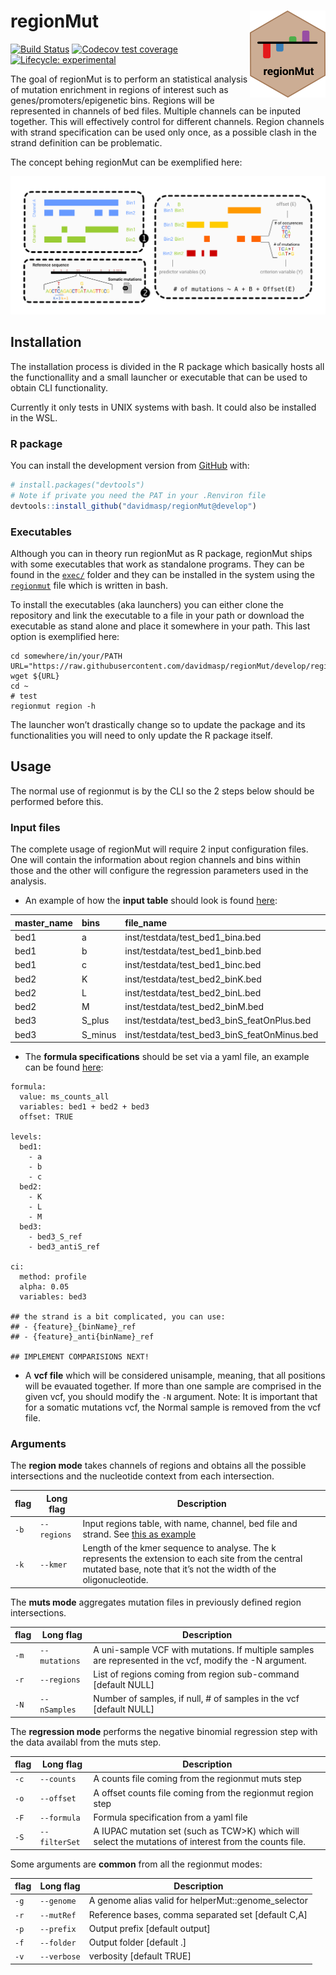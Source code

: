 
<!-- README.md is generated from README.Rmd. Please edit that file -->

# regionMut <img src='man/figures/logo.png' align="right" height="139" />

<!-- badges: start -->

[![Build
Status](https://travis-ci.com/davidmasp/regionMut.svg?token=8QucVjrW7PEstyRg4eFq&branch=develop)](https://travis-ci.com/davidmasp/regionMut)
[![Codecov test
coverage](https://codecov.io/gh/davidmasp/regionMut/branch/master/graph/badge.svg)](https://codecov.io/gh/davidmasp/regionMut?branch=master)
[![Lifecycle:
experimental](https://img.shields.io/badge/lifecycle-experimental-orange.svg)](https://www.tidyverse.org/lifecycle/#experimental)
<!-- badges: end -->

The goal of regionMut is to perform an statistical analysis of mutation
enrichment in regions of interest such as genes/promoters/epigenetic
bins. Regions will be represented in channels of bed files. Multiple
channels can be inputed together. This will effectively control for
different channels. Region channels with strand specification can be
used only once, as a possible clash in the strand definition can be
problematic.

The concept behing regionMut can be exemplified here:

![](regionMut_concept.png)

## Installation

The installation process is divided in the R package which basically
hosts all the functionallity and a small launcher or executable that can
be used to obtain CLI functionality.

Currently it only tests in UNIX systems with bash. It could also be
installed in the WSL.

### R package

<!--
You can install the released version of regionMut from 
[CRAN](https://CRAN.R-project.org) with:

``` r
install.packages("regionMut")
```
-->

You can install the development version from
[GitHub](https://github.com/) with:

``` r
# install.packages("devtools")
# Note if private you need the PAT in your .Renviron file
devtools::install_github("davidmasp/regionMut@develop")
```

### Executables

Although you can in theory run regionMut as R package, regionMut ships
with some executables that work as standalone programs. They can be
found in the [`exec/`](exec/) folder and they can be installed in the
system using the [`regionmut`](regionmut) file which is written in bash.

To install the executables (aka launchers) you can either clone the
repository and link the executable to a file in your path or download
the executable as stand alone and place it somewhere in your path. This
last option is exemplified here:

    cd somewhere/in/your/PATH
    URL="https://raw.githubusercontent.com/davidmasp/regionMut/develop/regionmut"
    wget ${URL}
    cd ~
    # test
    regionmut region -h

The launcher won’t drastically change so to update the package and its
functionalities you will need to only update the R package itself.

## Usage

The normal use of regionmut is by the CLI so the 2 steps below should be
performed before this.

### Input files

The complete usage of regionMut will require 2 input configuration
files. One will contain the information about region channels and bins
within those and the other will configure the regression parameters used
in the analysis.

  - An example of how the **input table** should look is found
    [here](inst/testdata/test_bins.tsv):

| master\_name | bins     | file\_name                                      | strand |
| :----------- | :------- | :---------------------------------------------- | :----- |
| bed1         | a        | inst/testdata/test\_bed1\_bina.bed              | \*     |
| bed1         | b        | inst/testdata/test\_bed1\_binb.bed              | \*     |
| bed1         | c        | inst/testdata/test\_bed1\_binc.bed              | \*     |
| bed2         | K        | inst/testdata/test\_bed2\_binK.bed              | \*     |
| bed2         | L        | inst/testdata/test\_bed2\_binL.bed              | \*     |
| bed2         | M        | inst/testdata/test\_bed2\_binM.bed              | \*     |
| bed3         | S\_plus  | inst/testdata/test\_bed3\_binS\_featOnPlus.bed  | \+     |
| bed3         | S\_minus | inst/testdata/test\_bed3\_binS\_featOnMinus.bed | \-     |

  - The **formula specifications** should be set via a yaml file, an
    example can be found [here](test.yml):

<!-- end list -->

    formula:
      value: ms_counts_all
      variables: bed1 + bed2 + bed3
      offset: TRUE
    
    levels:
      bed1:
        - a
        - b
        - c
      bed2:
        - K
        - L
        - M
      bed3:
        - bed3_S_ref
        - bed3_antiS_ref
    
    ci:
      method: profile
      alpha: 0.05
      variables: bed3
    
    ## the strand is a bit complicated, you can use:
    ## - {feature}_{binName}_ref
    ## - {feature}_anti{binName}_ref
    
    ## IMPLEMENT COMPARISIONS NEXT!

  - A **vcf file** which will be considered unisample, meaning, that all
    positions will be evauated together. If more than one sample are
    comprised in the given vcf, you should modify the `-N` argument.
    Note: It is important that for a somatic mutations vcf, the Normal
    sample is removed from the vcf file.

### Arguments

The **region mode** takes channels of regions and obtains all the
possible intersections and the nucleotide context from each
intersection.

| flag | Long flag   | Description                                                                                                                                                             |
| ---- | ----------- | ----------------------------------------------------------------------------------------------------------------------------------------------------------------------- |
| `-b` | `--regions` | Input regions table, with name, channel, bed file and strand. See [this as example](inst/testdata/channels_bins.tsv)                                                    |
| `-k` | `--kmer`    | Length of the kmer sequence to analyse. The k represents the extension to each site from the central mutated base, note that it’s not the width of the oligonucleotide. |

The **muts mode** aggregates mutation files in previously defined region
intersections.

| flag | Long flag     | Description                                                                                              |
| ---- | ------------- | -------------------------------------------------------------------------------------------------------- |
| `-m` | `--mutations` | A uni-sample VCF with mutations. If multiple samples are represented in the vcf, modify the -N argument. |
| `-r` | `--regions`   | List of regions coming from region sub-command \[default NULL\]                                          |
| `-N` | `--nSamples`  | Number of samples, if null, \# of samples in the vcf \[default NULL\]                                    |

The **regression mode** performs the negative binomial regression step
with the data availabl from the muts step.

| flag | Long flag     | Description                                                                                             |
| ---- | ------------- | ------------------------------------------------------------------------------------------------------- |
| `-c` | `--counts`    | A counts file coming from the regionmut muts step                                                       |
| `-o` | `--offset`    | A offset counts file coming from the regionmut region step                                              |
| `-F` | `--formula`   | Formula specification from a yaml file                                                                  |
| `-S` | `--filterSet` | A IUPAC mutation set (such as TCW\>K) which will select the mutations of interest from the counts file. |

Some arguments are **common** from all the regionmut modes:

| flag | Long flag   | Description                                          |
| ---- | ----------- | ---------------------------------------------------- |
| `-g` | `--genome`  | A genome alias valid for helperMut::genome\_selector |
| `-r` | `--mutRef`  | Reference bases, comma separated set \[default C,A\] |
| `-p` | `--prefix`  | Output prefix \[default output\]                     |
| `-f` | `--folder`  | Output folder \[default .\]                          |
| `-v` | `--verbose` | verbosity \[default TRUE\]                           |
